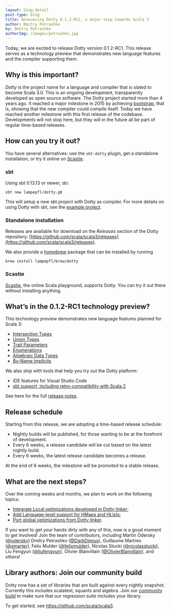 ```yaml
---
layout: blog-detail
post-type: blog
title: Announcing Dotty 0.1.2-RC1, a major step towards Scala 3
author: Dmitry Petrashko
by: Dmitry Petrashko
authorImg: /images/petrashko.jpg
---
```


Today, we are excited to release Dotty version 0.1.2-RC1.  This release
serves as a technology preview that demonstrates new language features
and the compiler supporting them.


<!--more-->

## Why is this important?

_Dotty_ is the project name for a language and compiler that
is slated to become Scala 3.0. This is an ongoing development,
transparently developed as open source software. The Dotty project
started more than 4 years ago. It reached a major milestone in 2015 by
achieving
[bootstrap](https://dotty.epfl.ch/blog/2015/10/23/dotty-compiler-bootstraps.html),
that is, showing that the new compiler could compile itself.  Today we
have reached another milestone with this first release of the
codebase. Developments will not stop here, but they will in the future
all be part of regular time-based releases.

## How can you try it out?

You have several alternatives: use the `sbt-dotty` plugin, get a standalone
installation, or try it online on [Scastie].

### sbt
Using sbt 0.13.13 or newer, do:

```
sbt new lampepfl/dotty.g8
```

This will setup a new sbt project with Dotty as compiler. For more details on
using Dotty with sbt, see the
[example project](https://github.com/lampepfl/dotty-example-project).

### Standalone installation

Releases are available for download on the _Releases_
section of the Dotty repository: 
[https://github.com/scala/scala3/releases](https://github.com/scala/scala3/releases).

We also provide a [homebrew](https://brew.sh/) package that can be installed by running

```
brew install lampepfl/brew/dotty
```

### Scastie

[Scastie], the online Scala playground,
supports Dotty. 
You can try it out there without installing anything.

## What’s in the 0.1.2-RC1 technology preview?
This technology preview demonstrates new language features planned for Scala 3:

  - [Intersection Types](https://dotty.epfl.ch/docs/reference/new-types/intersection-types.html)
  - [Union Types](https://dotty.epfl.ch/docs/reference/new-types/union-types.html)
  - [Trait Parameters](https://dotty.epfl.ch/docs/reference/other-new-features/trait-parameters.html)
  - [Enumerations](https://dotty.epfl.ch/docs/reference/enums/enums.html)
  - [Algebraic Data Types](https://dotty.epfl.ch/docs/reference/enums/adts.html)
  - [By-Name Implicits](https://dotty.epfl.ch/docs/reference/contextual/by-name-context-parameters.html)

We also ship with tools that help you try out the Dotty platform:

  - IDE features for Visual Studio Code
  - [sbt support, including retro-compatibility with Scala 2](https://github.com/lampepfl/dotty-example-project)

See here for the full [release notes](https://dotty.epfl.ch/docs/release-notes/0.1.2.html).

## Release schedule

Starting from this release, we are adopting a time-based release schedule:
- Nightly builds will be published, for those wanting to be at the forefront of
  development.
- Every 6 weeks, a release candidate will be cut based on the latest nightly build.
- Every 6 weeks, the latest release candidate becomes a release.

At the end of 6 weeks, the milestone will be promoted to a stable release.

## What are the next steps?

Over the coming weeks and months, we plan to work on the following topics:

 - [Integrate Local optimizations developed in Dotty linker](https://github.com/scala/scala3/pull/2513);
 - [Add Language-level support for HMaps and HLists](https://github.com/scala/scala3/pull/2199);
 - [Port global optimizations from Dotty linker](https://github.com/scala/scala3/pull/1840).

If you want to get your hands dirty with any of this, now is a good
moment to get involved! Join the team of contributors, including
Martin Odersky ([@odersky](https://twitter.com/odersky))
Dmitry Petrashko ([@DarkDimius](https://twitter.com/DarkDimius)),
Guillaume Martres ([@smarter](https://github.com/smarter)),
Felix Mulder ([@felixmulder](https://twitter.com/felixmulder)),
Nicolas Stucki ([@nicolasstucki](https://github.com/nicolasstucki)),
Liu Fengyun ([@liufengyun](https://github.com/liufengyun)),
Olivier Blanvillain ([@OlivierBlanvillain](https://github.com/OlivierBlanvillain)),
and others!

## Library authors: Join our community build

Dotty now has a set of libraries that are built against every nightly snapshot.
Currently this includes scalatest, squants and algebra.
Join our [community build](https://github.com/lampepfl/dotty-community-build)
 to make sure that our regression suite includes your library.


To get started, see <https://github.com/scala/scala3>.


[Scastie]: https://scastie.scala-lang.org/R5kUfVbTRpmS4l4CrO1HlA

